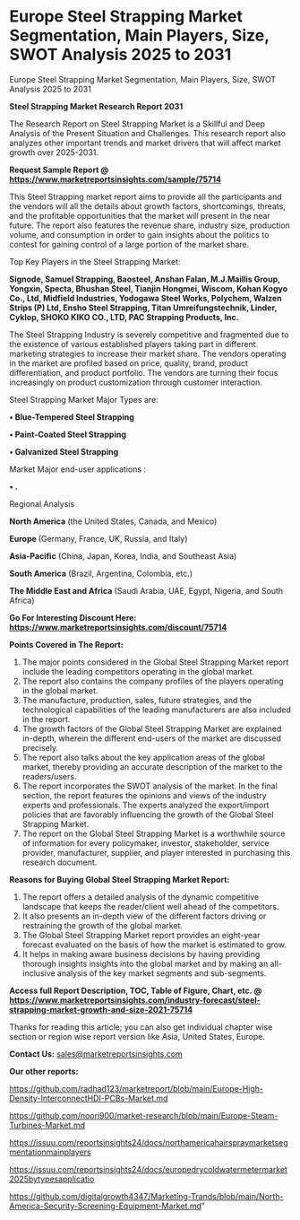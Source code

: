 # Europe Steel Strapping Market Segmentation, Main Players, Size, SWOT Analysis 2025 to 2031
Europe Steel Strapping Market Segmentation, Main Players, Size, SWOT Analysis 2025 to 2031

<strong>Steel Strapping Market Research Report 2031</strong>

The Research Report on Steel Strapping Market is a Skillful and Deep Analysis of the Present Situation and Challenges. This research report also analyzes other important trends and market drivers that will affect market growth over 2025-2031.

<strong>Request Sample Report @ <a href=https://www.marketreportsinsights.com/sample/75714>https://www.marketreportsinsights.com/sample/75714</a></strong>

This Steel Strapping market report aims to provide all the participants and the vendors will all the details about growth factors, shortcomings, threats, and the profitable opportunities that the market will present in the near future. The report also features the revenue share, industry size, production volume, and consumption in order to gain insights about the politics to contest for gaining control of a large portion of the market share.

Top Key Players in the Steel Strapping Market:

<strong>Signode, Samuel Strapping, Baosteel, Anshan Falan, M.J.Maillis Group, Yongxin, Specta, Bhushan Steel, Tianjin Hongmei, Wiscom, Kohan Kogyo Co., Ltd, Midfield Industries, Yodogawa Steel Works, Polychem, Walzen Strips (P) Ltd, Ensho Steel Strapping, Titan Umreifungstechnik, Linder, Cyklop, SHOKO KIKO CO., LTD, PAC Strapping Products, Inc.</strong>

The Steel Strapping Industry is severely competitive and fragmented due to the existence of various established players taking part in different marketing strategies to increase their market share. The vendors operating in the market are profiled based on price, quality, brand, product differentiation, and product portfolio. The vendors are turning their focus increasingly on product customization through customer interaction.

Steel Strapping Market Major Types are:

<strong>• Blue-Tempered Steel Strapping

• Paint-Coated Steel Strapping

• Galvanized Steel Strapping</strong>

Market Major end-user applications :

<strong>• .</strong>

Regional Analysis

</u><strong><b>North America</b></strong> (the United States, Canada, and Mexico)

<strong><b>Europe </b></strong>(Germany, France, UK, Russia, and Italy)

<strong><b>Asia-Pacific</b></strong> (China, Japan, Korea, India, and Southeast Asia)

<strong><b>South America</b></strong> (Brazil, Argentina, Colombia, etc.)

<strong><b>The Middle East and Africa</b></strong> (Saudi Arabia, UAE, Egypt, Nigeria, and South Africa)

<strong>Go For Interesting Discount Here: <a href=https://www.marketreportsinsights.com/discount/75714>https://www.marketreportsinsights.com/discount/75714</a></strong>

<strong>Points Covered in The Report:</strong>
<ol>
  <li>The major points considered in the Global Steel Strapping Market report include the leading competitors operating in the global market.</li>
  <li>The report also contains the company profiles of the players operating in the global market.</li>
  <li>The manufacture, production, sales, future strategies, and the technological capabilities of the leading manufacturers are also included in the report.</li>
  <li>The growth factors of the Global Steel Strapping Market are explained in-depth, wherein the different end-users of the market are discussed precisely.</li>
  <li>The report also talks about the key application areas of the global market, thereby providing an accurate description of the market to the readers/users.</li>
  <li>The report incorporates the SWOT analysis of the market. In the final section, the report features the opinions and views of the industry experts and professionals. The experts analyzed the export/import policies that are favorably influencing the growth of the Global Steel Strapping Market.</li>
  <li>The report on the Global Steel Strapping Market is a worthwhile source of information for every policymaker, investor, stakeholder, service provider, manufacturer, supplier, and player interested in purchasing this research document.</li>
</ol>
<strong>Reasons for Buying Global Steel Strapping Market Report:</strong>

<ol>
  <li>The report offers a detailed analysis of the dynamic competitive landscape that keeps the reader/client well ahead of the competitors.</li>
  <li>It also presents an in-depth view of the different factors driving or restraining the growth of the global market.</li>
  <li>The Global Steel Strapping Market report provides an eight-year forecast evaluated on the basis of how the market is estimated to grow.</li>
  <li>It helps in making aware business decisions by having providing thorough insights insights into the global market and by making an all-inclusive analysis of the key market segments and sub-segments.</li>
</ol>
<strong>Access full Report Description, TOC, Table of Figure, Chart, etc. @ <a href=https://www.marketreportsinsights.com/industry-forecast/steel-strapping-market-growth-and-size-2021-75714>https://www.marketreportsinsights.com/industry-forecast/steel-strapping-market-growth-and-size-2021-75714</a></strong>


Thanks for reading this article; you can also get individual chapter wise section or region wise report version like Asia, United States, Europe.

<strong>Contact Us:</strong>
sales@marketreportsinsights.com

<strong>Our other reports:</strong>

<a href=https://github.com/radhad123/marketreport/blob/main/Europe-High-Density-InterconnectHDI-PCBs-Market.md>https://github.com/radhad123/marketreport/blob/main/Europe-High-Density-InterconnectHDI-PCBs-Market.md</a>

<a href=https://github.com/noori900/market-research/blob/main/Europe-Steam-Turbines-Market.md>https://github.com/noori900/market-research/blob/main/Europe-Steam-Turbines-Market.md</a>

<a href=https://issuu.com/reportsinsights24/docs/northamericahairspraymarketsegmentationmainplayers>https://issuu.com/reportsinsights24/docs/northamericahairspraymarketsegmentationmainplayers</a>

<a href=https://issuu.com/reportsinsights24/docs/europedrycoldwatermetermarket2025bytypesapplicatio>https://issuu.com/reportsinsights24/docs/europedrycoldwatermetermarket2025bytypesapplicatio</a>

<a href=https://github.com/digitalgrowth4347/Marketing-Trands/blob/main/North-America-Security-Screening-Equipment-Market.md>https://github.com/digitalgrowth4347/Marketing-Trands/blob/main/North-America-Security-Screening-Equipment-Market.md</a>"
